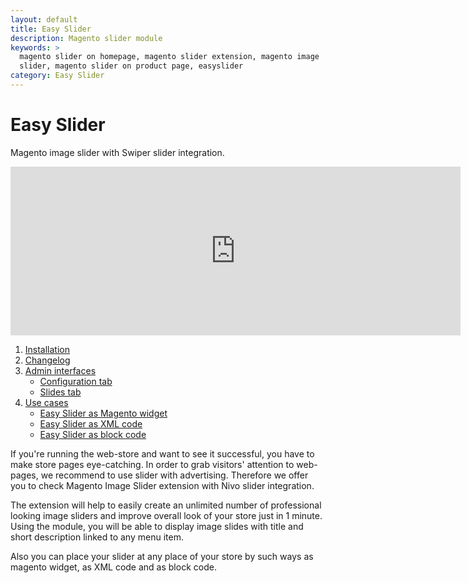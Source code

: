 ```yaml
---
layout: default
title: Easy Slider
description: Magento slider module
keywords: >
  magento slider on homepage, magento slider extension, magento image
  slider, magento slider on product page, easyslider
category: Easy Slider
---
```


# Easy Slider

Magento image slider with Swiper slider integration.

<iframe src="https://player.vimeo.com/video/208296263?autoplay=1&loop=1&color=ff4081" width="720" height="270" frameborder="0" webkitallowfullscreen mozallowfullscreen allowfullscreen></iframe>

 1. [Installation](installation/)
 2. [Changelog](changelog/)
 3. [Admin interfaces](backend/#admin-interfaces)
     -  [Configuration tab](backend/#configuration-tab)
     -  [Slides tab](backend/#slides-tab)
 4. [Use cases](use-cases)
     -  [Easy Slider as Magento widget](use-cases/#easy-slider-as-magento-widget)
     -  [Easy Slider as XML code](use-cases/#easy-slider-as-xml-code)
     -  [Easy Slider as block code](use-cases/#easy-slider-as-block-code)

If you're running the web-store and want to see it successful, you have to
make store pages eye-catching. In order to grab visitors' attention to
web-pages, we recommend to use slider with advertising. Therefore we offer you
to check Magento Image Slider extension with Nivo slider integration.

The extension will help to easily create an unlimited number of professional
looking image sliders and improve overall look of your store just in 1 minute.
Using the module, you will be able to display image slides with title and
short description linked to any menu item.

Also you can place your slider at any place of your store by such ways as
magento widget, as XML code and as block code.
